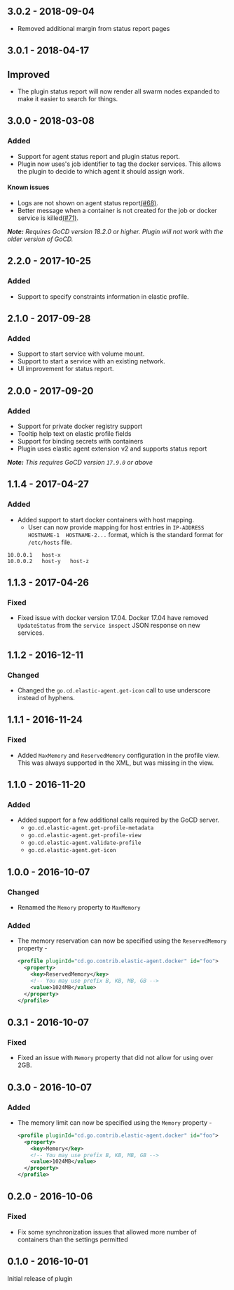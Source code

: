 ## 3.0.2 - 2018-09-04
- Removed additional margin from status report pages

## 3.0.1 - 2018-04-17

## Improved

- The plugin status report will now render all swarm nodes expanded to make it easier to search for things.

## 3.0.0 - 2018-03-08

### Added

- Support for agent status report and plugin status report.
- Plugin now uses's job identifier to tag the docker services. This allows the plugin to decide to which agent it should assign work.

#### Known issues

- Logs are not shown on agent status report[(#68)](https://github.com/gocd-contrib/docker-swarm-elastic-agents/issues/68).
- Better message when a container is not created for the job or docker service is killed[(#71)](https://github.com/gocd-contrib/docker-swarm-elastic-agents/issues/71).

**_Note:_** *Requires GoCD version 18.2.0 or higher. Plugin will not work with the older version of GoCD.*

## 2.2.0 - 2017-10-25

### Added

- Support to specify constraints information in elastic profile.

## 2.1.0 - 2017-09-28

### Added

- Support to start service with volume mount.
- Support to start a service with an existing network.
- UI improvement for status report. 

## 2.0.0 - 2017-09-20

### Added

- Support for private docker registry support
- Tooltip help text on elastic profile fields 
- Support for binding secrets with containers
- Plugin uses elastic agent extension v2 and supports status report

**_Note:_** *_This requires GoCD version `17.9.0` or above_* 

## 1.1.4 - 2017-04-27

### Added

- Added support to start docker containers with host mapping.
  * User can now provide mapping for host entries in `IP-ADDRESS   HOSTNAME-1  HOSTNAME-2...` format, which is the standard format for `/etc/hosts` file.

```
10.0.0.1   host-x
10.0.0.2   host-y   host-z
```

## 1.1.3 - 2017-04-26

### Fixed

- Fixed issue with docker version 17.04. Docker 17.04 have removed `UpdateStatus` from the `service inspect` JSON response on new services.

## 1.1.2 - 2016-12-11

### Changed

- Changed the `go.cd.elastic-agent.get-icon` call to use underscore instead of hyphens.

## 1.1.1 - 2016-11-24

### Fixed

- Added `MaxMemory` and `ReservedMemory` configuration in the profile view. This was always supported in the XML, but was missing in the view.

## 1.1.0 - 2016-11-20

### Added

- Added support for a few additional calls required by the GoCD server.
  * `go.cd.elastic-agent.get-profile-metadata`
  * `go.cd.elastic-agent.get-profile-view`
  * `go.cd.elastic-agent.validate-profile`
  * `go.cd.elastic-agent.get-icon`

## 1.0.0 - 2016-10-07

### Changed

- Renamed the `Memory` property to `MaxMemory`

### Added

- The memory reservation can now be specified using the `ReservedMemory` property -

    ```xml
    <profile pluginId="cd.go.contrib.elastic-agent.docker" id="foo">
      <property>
        <key>ReservedMemory</key>
        <!-- You may use prefix B, KB, MB, GB -->
        <value>1024MB</value>
      </property>
    </profile>
    ```


## 0.3.1 - 2016-10-07

### Fixed

- Fixed an issue with `Memory` property that did not allow for using over 2GB.

## 0.3.0 - 2016-10-07

### Added

- The memory limit can now be specified using the `Memory` property -

    ```xml
    <profile pluginId="cd.go.contrib.elastic-agent.docker" id="foo">
      <property>
        <key>Memory</key>
        <!-- You may use prefix B, KB, MB, GB -->
        <value>1024MB</value>
      </property>
    </profile>
    ```

## 0.2.0 - 2016-10-06

### Fixed

- Fix some synchronization issues that allowed more number of containers than the settings permitted

## 0.1.0 - 2016-10-01

Initial release of plugin
